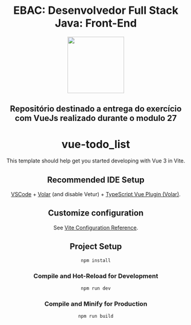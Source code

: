 <div align="center">
  
  # EBAC: Desenvolvedor Full Stack Java: Front-End
  <img src="https://i.postimg.cc/3xbR5F7H/rounded-in-photoretrica.png" width="150">
  
  ## Repositório destinado a entrega do exercício com VueJs realizado durante o modulo 27

# vue-todo_list
This template should help get you started developing with Vue 3 in Vite.

## Recommended IDE Setup

[VSCode](https://code.visualstudio.com/) + [Volar](https://marketplace.visualstudio.com/items?itemName=Vue.volar) (and disable Vetur) + [TypeScript Vue Plugin (Volar)](https://marketplace.visualstudio.com/items?itemName=Vue.vscode-typescript-vue-plugin).

## Customize configuration

See [Vite Configuration Reference](https://vitejs.dev/config/).

## Project Setup

```sh
npm install
```

### Compile and Hot-Reload for Development

```sh
npm run dev
```

### Compile and Minify for Production

```sh
npm run build
```
</div>